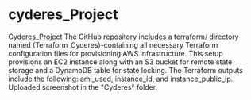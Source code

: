 # cyderes_Project
Cyderes_Project
The GitHub repository includes a terraform/ directory named (Terraform_Cyderes)-containing all necessary Terraform configuration files for provisioning AWS infrastructure. This setup provisions an EC2 instance along with an S3 bucket for remote state storage and a DynamoDB table for state locking. The Terraform outputs include the following: ami_used, instance_id, and instance_public_ip. Uploaded screenshot in the "Cyderes" folder.

